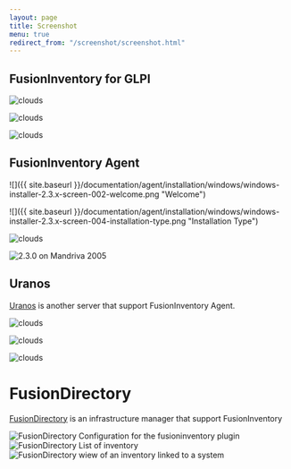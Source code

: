 ```yaml
---
layout: page
title: Screenshot
menu: true
redirect_from: "/screenshot/screenshot.html"
---
```


## FusionInventory for GLPI

![](308.png "clouds")
   
![](309.png "clouds")
   
![](299.png "clouds")
   

## FusionInventory Agent

![]({{ site.baseurl }}/documentation/agent/installation/windows/windows-installer-2.3.x-screen-002-welcome.png "Welcome")
   
![]({{ site.baseurl }}/documentation/agent/installation/windows/windows-installer-2.3.x-screen-004-installation-type.png "Installation Type")
   
![](agent-300x230.png "clouds")
   
![](2.3.0_on_mandriva_2005.png "2.3.0 on Mandriva 2005")
   

## Uranos

[Uranos](http://uranos.sourceforge.net/www/index.php?loadsub=quwiki&func=wiki&type=index) is another
server that support FusionInventory Agent.

![](fusioninventory-storages.png "clouds")
   
![](fusioninventory-detail-300x146.png "clouds")
   
![](fusioninventory-hardware-300x146.png "clouds")

# FusionDirectory

[FusionDirectory](https://www.fusiondirectory.org/) is an infrastructure manager that support FusionInventory

![](fd-configuration-fusioninventory.png "FusionDirectory Configuration for the fusioninventory plugin")
![](fd-fusioninventory-inventory-list.png "FusionDirectory List of inventory") 
![](fd-fusioninventory-inventory.png "FusionDirectory wiew of an inventory linked to a system")


